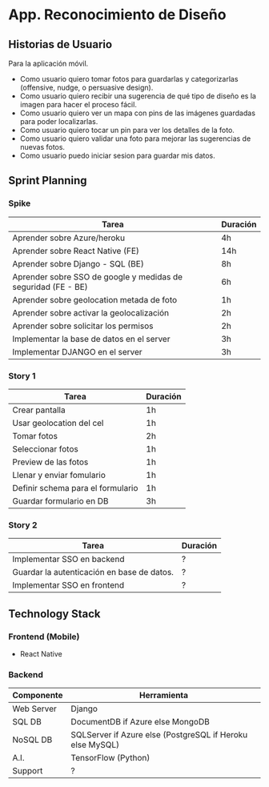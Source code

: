 # App. Reconocimiento de Diseño

## Historias de Usuario

Para la aplicación móvil.

- Como usuario quiero tomar fotos para guardarlas y categorizarlas (offensive, nudge, o persuasive design).
- Como usuario quiero recibir una sugerencia de qué tipo de diseño es la imagen para hacer el proceso fácil.
- Como usuario quiero ver un mapa con pins de las imágenes guardadas para poder localizarlas.
- Como usuario quiero tocar un pin para ver los detalles de la foto.
- Como usuario quiero validar una foto para mejorar las sugerencias de nuevas fotos.
- Como usuario puedo iniciar sesion para guardar mis datos.

## Sprint Planning

### Spike

| Tarea                                                         | Duración |
| ------------------------------------------------------------- | -------- |
| Aprender sobre Azure/heroku                                   | 4h       |
| Aprender sobre React Native (FE)                              | 14h      |
| Aprender sobre Django - SQL (BE)                              | 8h       |
| Aprender sobre SSO de google y medidas de seguridad (FE - BE) | 6h       |
| Aprender sobre geolocation metada de foto                     | 1h       |
| Aprender sobre activar la geolocalización                     | 2h       |
| Aprender sobre solicitar los permisos                         | 2h       |
| Implementar la base de datos en el server                     | 3h       |
| Implementar DJANGO en el server                               | 3h       |

### Story 1

| Tarea                             | Duración |
| --------------------------------- | -------- |
| Crear pantalla                    | 1h       |
| Usar geolocation del cel          | 1h       |
| Tomar fotos                       | 2h       |
| Seleccionar fotos                 | 1h       |
| Preview de las fotos              | 1h       |
| Llenar y enviar fomulario         | 1h       |
| Definir schema para el formulario | 1h       |
| Guardar formulario en DB          | 3h       |

### Story 2

| Tarea                                      | Duración |
| ------------------------------------------ | -------- |
| Implementar SSO en backend                 | ?        |
| Guardar la autenticación en base de datos. | ?        |
| Implementar SSO en frontend                | ?        |

## Technology Stack

### Frontend (Mobile)

- React Native

### Backend

| Componente | Herramienta                                               |
| ---------- | --------------------------------------------------------- |
| Web Server | Django                                                    |
| SQL DB     | DocumentDB if Azure else MongoDB                          |
| NoSQL DB   | SQLServer if Azure else (PostgreSQL if Heroku else MySQL) |
| A.I.       | TensorFlow (Python)                                       |
| Support    | ?                                                         |

